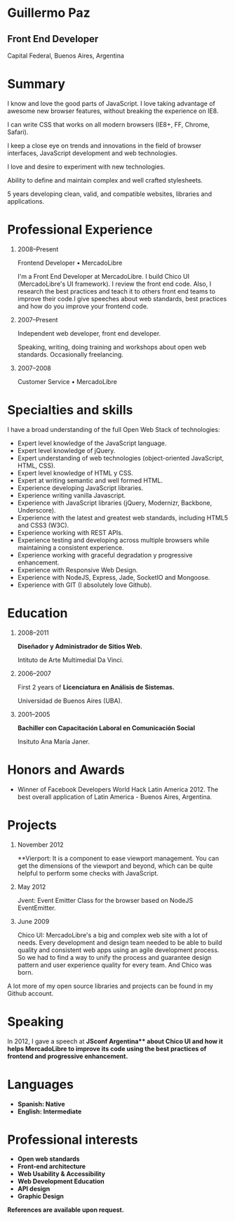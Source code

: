# Guillermo Paz

## Front End Developer

Capital Federal, Buenos Aires, Argentina

# Summary

I know and love the good parts of JavaScript. I love taking advantage of awesome new browser features, without breaking the experience on IE8.

I can write CSS that works on all modern browsers (IE8+, FF, Chrome, Safari).

I keep a close eye on trends and innovations in the field of browser interfaces, JavaScript development and web technologies.

I love and desire to experiment with new technologies.

Ability to define and maintain complex and well crafted stylesheets.

5 years developing clean, valid, and compatible websites, libraries and applications.

# Professional Experience

1.  2008–Present

    Frontend Developer  • MercadoLibre

    I'm a Front End Developer at MercadoLibre. I build Chico UI (MercadoLibre's UI framework). I review the front end code. Also, I research the best practices and teach it to others front end teams to improve their code.I give speeches about web standards, best practices and how do you improve your frontend code.

2.  2007–Present

    Independent web developer, front end developer.

    Speaking, writing, doing training and workshops about open web standards. Occasionally freelancing.

3.  2007–2008

    Customer Service • MercadoLibre

# Specialties and skills

I have a broad understanding of the full Open Web Stack of technologies:

*   Expert level knowledge of the JavaScript language.
*   Expert level knowledge of jQuery.
*   Expert understanding of web technologies (object-oriented JavaScript, HTML, CSS).
*   Expert level knowledge of HTML y CSS.
*   Expert at writing semantic and well formed HTML.
*   Experience developing JavaScript libraries.
*   Experience writing vanilla Javascript.
*   Experience with JavaScript libraries (jQuery, Modernizr, Backbone, Underscore).
*   Experience with the latest and greatest web standards, including HTML5 and CSS3 (W3C).
*   Experience working with REST APIs.
*   Experience testing and developing across multiple browsers while maintaining a consistent experience.
*   Experience working with graceful degradation y progressive enhancement.
*   Experience with Responsive Web Design.
*   Experience with NodeJS, Express, Jade, SocketIO and Mongoose.
*   Experience with GIT (I absolutely love Github).

# Education

1.  2008–2011

    **Diseñador y Administrador de Sitios Web.**

    Intituto de Arte Multimedial Da Vinci.

2.  2006–2007

    First 2 years of **Licenciatura en Análisis de Sistemas.**

    Universidad de Buenos Aires (UBA).

3.  2001–2005

    **Bachiller con Capacitación Laboral en Comunicación Social**

    Insituto Ana María Janer.

# Honors and Awards

*   Winner of Facebook Developers World Hack Latin America 2012. The best overall application of Latin America - Buenos Aires, Argentina.

# Projects

1.  November 2012

    **Vierport</strog>: It is a component to ease viewport management. You can get the dimensions of the viewport and beyond, which can be quite helpful to perform some checks with JavaScript.

2.  May 2012

    <strog>Jvent</strog>: Event Emitter Class for the browser based on NodeJS EventEmitter.

3.  June 2009

    <strog>Chico UI</strog>: MercadoLibre's a big and complex web site with a lot of needs. Every development and design team needed to be able to build quality and consistent web apps using an agile development process. So we had to find a way to unify the process and guarantee design pattern and user experience quality for every team. And Chico was born.

A lot more of my open source libraries and projects can be found in <strog>my Github account</strog>.

# Speaking

In 2012, I gave a speech at <strong>JSconf Argentina** about Chico UI and how it helps MercadoLibre to improve its code using the best practices of frontend and progressive enhancement.

# Languages

*   **Spanish**: Native
*   **English**: Intermediate

# Professional interests

*   Open web standards
*   Front-end architecture
*   Web Usability &amp; Accessibility
*   Web Development Education
*   API design
*   Graphic Design

References are available upon request.